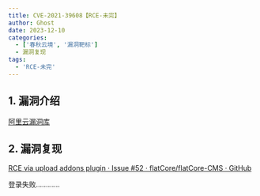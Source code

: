 ```yaml
---
title: CVE-2021-39608【RCE-未完】
author: Ghost
date: 2023-12-10
categories:
  - ['春秋云境', '漏洞靶标']
  - 漏洞复现
tags:
  - 'RCE-未完'
---
```


## 1. 漏洞介绍

[阿里云漏洞库](https://avd.aliyun.com/detail?id=AVD-2021-39608)

## 2. 漏洞复现

[RCE via upload addons plugin · Issue #52 · flatCore/flatCore-CMS · GitHub](https://github.com/flatCore/flatCore-CMS/issues/52)

登录失败…………
